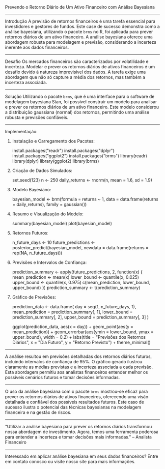 Prevendo o Retorno Diário de Um Ativo Financeiro com Análise Bayesiana

---

Introdução
A previsão de retornos financeiros é uma tarefa essencial para investidores e gestores de fundos. Este case de sucesso demonstra como a análise bayesiana, utilizando o pacote `brms` no R, foi aplicada para prever retornos diários de um ativo financeiro. A análise bayesiana oferece uma abordagem robusta para modelagem e previsão, considerando a incerteza inerente aos dados financeiros.

---

Desafio
Os mercados financeiros são caracterizados por volatilidade e incerteza. Modelar e prever os retornos diários de ativos financeiros é um desafio devido à natureza imprevisível dos dados. A tarefa exige uma abordagem que não só capture a média dos retornos, mas também a incerteza associada.

---

Solução
Utilizando o pacote `brms`, que é uma interface para o software de modelagem bayesiana Stan, foi possível construir um modelo para analisar e prever os retornos diários de um ativo financeiro. Este modelo considerou a distribuição gaussiana (normal) dos retornos, permitindo uma análise robusta e previsões confiáveis.

---

Implementação

1. Instalação e Carregamento dos Pacotes:

   install.packages("readr")
   install.packages("dplyr")
   install.packages("ggplot2")
   install.packages("brms")
   library(readr)
   library(dplyr)
   library(ggplot2)
   library(brms)


2. Criação de Dados Simulados:

   set.seed(123)
   n <- 250
   daily_returns <- rnorm(n, mean = 1.6, sd = 1.9)


3. Modelo Bayesiano:

   bayesian_model <- brm(formula = returns ~ 1,
                         data = data.frame(returns = daily_returns),
                         family = gaussian())

4. Resumo e Visualização do Modelo:

   summary(bayesian_model)
   plot(bayesian_model)


5. Retornos Futuros:

   n_future_days <- 10
   future_predictions <- posterior_predict(bayesian_model,
                                           newdata = data.frame(returns = rep(NA, n_future_days)))
  

6. Previsões e Intervalos de Confiança:

   prediction_summary <- apply(future_predictions, 2, function(x) {
     mean_prediction <- mean(x)
     lower_bound <- quantile(x, 0.025)
     upper_bound <- quantile(x, 0.975)
     c(mean_prediction, lower_bound, upper_bound)
   })
   prediction_summary <- t(prediction_summary)
  

7. Gráfico de Previsões:

   prediction_data <- data.frame(
     day = seq(1, n_future_days, 1),
     mean_prediction = prediction_summary[, 1],
     lower_bound = prediction_summary[, 2],
     upper_bound = prediction_summary[, 3]
   )

   ggplot(prediction_data, aes(x = day)) +
     geom_point(aes(y = mean_prediction)) +
     geom_errorbar(aes(ymin = lower_bound, ymax = upper_bound), width = 0.2) +
     labs(title = "Previsões dos Retornos Diários", x = "Dia Futuro", y = "Retorno Previsto") +
     theme_minimal()
---

A análise resultou em previsões detalhadas dos retornos diários futuros, incluindo intervalos de confiança de 95%. O gráfico gerado ilustrou claramente as médias previstas e a incerteza associada a cada previsão. Esta abordagem permitiu aos analistas financeiros entender melhor os possíveis cenários futuros e tomar decisões informadas.

---

O uso da análise bayesiana com o pacote `brms` mostrou-se eficaz para prever os retornos diários de ativos financeiros, oferecendo uma visão detalhada e confiável dos possíveis resultados futuros. Este caso de sucesso ilustra o potencial das técnicas bayesianas na modelagem financeira e na gestão de riscos.

---

"Utilizar a análise bayesiana para prever os retornos diários transformou nossa abordagem de investimento. Agora, temos uma ferramenta poderosa para entender a incerteza e tomar decisões mais informadas." – Analista Financeiro

---

Interessado em aplicar análise bayesiana em seus dados financeiros? Entre em contato conosco ou visite nosso site para mais informações.
